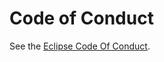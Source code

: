# Code of Conduct

See the [Eclipse Code Of Conduct](https://www.eclipse.org/org/documents/Community_Code_of_Conduct.php).